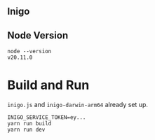 ## Inigo

## Node Version

```
node --version
v20.11.0
```

# Build and Run

`inigo.js` and `inigo-darwin-arm64` already set up.

```
INIGO_SERVICE_TOKEN=ey...
yarn run build
yarn run dev
```